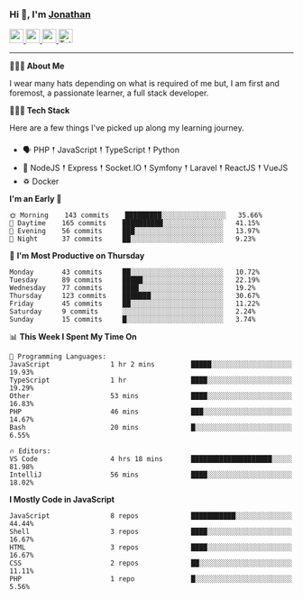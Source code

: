 ### Hi 👋, I'm [Jonathan](https://jonathan-d.ch) 

<p>
  <a href="https://www.twitter.com/redkill2108">
    <img src="https://img.shields.io/badge/twitter-%231DA1F2.svg?&style=for-the-badge&logo=twitter&logoColor=white" height=25>
  </a>
  <a href="https://www.linkedin.com/in/jdebetaz">
    <img src="https://img.shields.io/badge/linkedin-%230077B5.svg?&style=for-the-badge&logo=linkedin&logoColor=white" height=25>
  </a>
  <a href="https://www.instagram.com/jdebetaz/">
    <img src="https://img.shields.io/badge/instagram-%23E4405F.svg?&style=for-the-badge&logo=instagram&logoColor=white" height=25>
  </a>
  <a href="https://wakatime.com/@5c95ead1-71ee-4ecc-9a32-6c2b293dd432">
    <img src="https://wakatime.com/badge/user/5c95ead1-71ee-4ecc-9a32-6c2b293dd432.svg?style=for-the-badge" height=25 alt="Total time coded since Aug 23 2019" />
  </a>
</p>

-------

**🙋🏻‍♂️ About Me** 

<p>I wear many hats depending on what is required of me but, I am first and foremost, a passionate learner, a full stack developer.</p>

**👨🏻‍💻 Tech Stack** 

<p>Here are a few things I've picked up along my learning journey.</p>

- 🗣 PHP 𒑰 JavaScript 𒑰 TypeScript 𒑰 Python
- 🎒 NodeJS 𒑰 Express 𒑰 Socket.IO 𒑰 Symfony 𒑰 Laravel 𒑰 ReactJS 𒑰 VueJS
- ♽ Docker

<!--START_SECTION:waka-->
**I'm an Early 🐤** 

```text
🌞 Morning    143 commits    █████████░░░░░░░░░░░░░░░░   35.66% 
🌆 Daytime    165 commits    ██████████░░░░░░░░░░░░░░░   41.15% 
🌃 Evening    56 commits     ███░░░░░░░░░░░░░░░░░░░░░░   13.97% 
🌙 Night      37 commits     ██░░░░░░░░░░░░░░░░░░░░░░░   9.23%

```
📅 **I'm Most Productive on Thursday** 

```text
Monday       43 commits     ██░░░░░░░░░░░░░░░░░░░░░░░   10.72% 
Tuesday      89 commits     █████░░░░░░░░░░░░░░░░░░░░   22.19% 
Wednesday    77 commits     ████░░░░░░░░░░░░░░░░░░░░░   19.2% 
Thursday     123 commits    ███████░░░░░░░░░░░░░░░░░░   30.67% 
Friday       45 commits     ██░░░░░░░░░░░░░░░░░░░░░░░   11.22% 
Saturday     9 commits      ░░░░░░░░░░░░░░░░░░░░░░░░░   2.24% 
Sunday       15 commits     █░░░░░░░░░░░░░░░░░░░░░░░░   3.74%

```


📊 **This Week I Spent My Time On** 

```text
💬 Programming Languages: 
JavaScript               1 hr 2 mins         █████░░░░░░░░░░░░░░░░░░░░   19.93% 
TypeScript               1 hr                ████░░░░░░░░░░░░░░░░░░░░░   19.29% 
Other                    53 mins             ████░░░░░░░░░░░░░░░░░░░░░   16.83% 
PHP                      46 mins             ███░░░░░░░░░░░░░░░░░░░░░░   14.67% 
Bash                     20 mins             █░░░░░░░░░░░░░░░░░░░░░░░░   6.55%

🔥 Editors: 
VS Code                  4 hrs 18 mins       ████████████████████░░░░░   81.98% 
IntelliJ                 56 mins             ████░░░░░░░░░░░░░░░░░░░░░   18.02%

```

**I Mostly Code in JavaScript** 

```text
JavaScript               8 repos             ███████████░░░░░░░░░░░░░░   44.44% 
Shell                    3 repos             ████░░░░░░░░░░░░░░░░░░░░░   16.67% 
HTML                     3 repos             ████░░░░░░░░░░░░░░░░░░░░░   16.67% 
CSS                      2 repos             ██░░░░░░░░░░░░░░░░░░░░░░░   11.11% 
PHP                      1 repo              █░░░░░░░░░░░░░░░░░░░░░░░░   5.56%

```



<!--END_SECTION:waka-->
